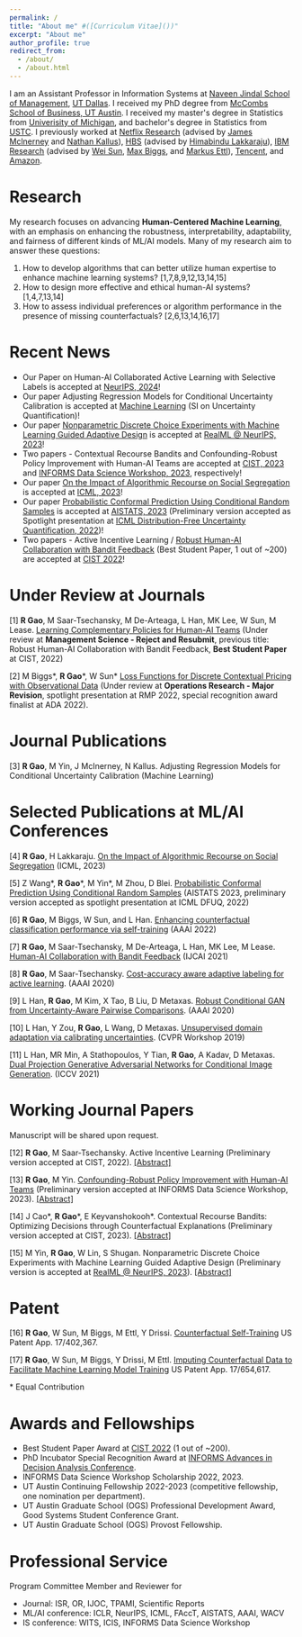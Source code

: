 ```yaml
---
permalink: /
title: "About me" #([Curriculum Vitae]())"
excerpt: "About me"
author_profile: true
redirect_from: 
  - /about/
  - /about.html
---
```

I am an Assistant Professor in Information Systems at [Naveen Jindal School of Management](https://jindal.utdallas.edu/), [UT Dallas](https://www.utdallas.edu/).
I received my PhD degree from [McCombs School of Business, UT Austin](https://www.mccombs.utexas.edu/). 
I received my master's degree in Statistics from [Univerisity of Michigan](https://umich.edu/), and bachelor's degree in Statistics from [USTC](https://en.ustc.edu.cn/). I previously worked at 
[Netflix Research](https://research.netflix.com/) (advised by [James Mclnerney](https://jamesmc.com/) and [Nathan Kallus](https://nathankallus.com/)), [HBS](https://www.hbs.edu/) (advised by [Himabindu Lakkaraju](https://himalakkaraju.github.io/)), [IBM Research](https://research.ibm.com) (advised by [Wei Sun](https://researcher.watson.ibm.com/researcher/view.php?person=us-sunw), [Max Biggs](https://maxbiggs91.github.io/mbiggs.github.io/index.html), and [Markus Ettl](https://scholar.google.com/citations?user=wfFaZFkAAAAJ&hl=en)), [Tencent](https://www.tencent.com/en-us/), and [Amazon](https://www.amazon.com).

# Research
My research focuses on advancing <b>Human-Centered Machine Learning</b>, with an emphasis on enhancing the robustness, interpretability, adaptability, and fairness of different kinds of ML/AI models. Many of my research aim to answer these questions:

1. How to develop algorithms that can better utilize human expertise to enhance machine learning systems? [1,7,8,9,12,13,14,15]
2. How to design more effective and ethical human-AI systems? [1,4,7,13,14]
3. How to assess individual preferences or algorithm performance in the presence of missing counterfactuals? [2,6,13,14,16,17]

# Recent News 
* Our Paper on Human-AI Collaborated Active Learning with Selective Labels is accepted at [NeurIPS, 2024](https://neurips.cc/)!
* Our paper Adjusting Regression Models for Conditional Uncertainty Calibration is accepted at [Machine Learning](https://link.springer.com/journal/10994) (SI on Uncertainty Quantification)!
* Our paper [Nonparametric Discrete Choice Experiments with Machine Learning Guided Adaptive Design](https://arxiv.org/abs/2310.12026) is accepted at [RealML @ NeurIPS, 2023](https://realworldml.github.io/neurips2023/)!
* Two papers - Contextual Recourse Bandits and Confounding-Robust Policy Improvement with Human-AI Teams are accepted at [CIST, 2023](https://sites.google.com/view/cist2023/home) and [INFORMS Data Science Workshop, 2023](https://meetings.informs.org/wordpress/phoenix2023/data-science-workshop/), respectively!
* Our paper [On the Impact of Algorithmic Recourse on Social Segregation](https://openreview.net/forum?id=4JCKwAiRPX) is accepted at [ICML, 2023](https://icml.cc/Conferences/2023/Dates)!
* Our paper [Probabilistic Conformal Prediction Using Conditional Random Samples](https://arxiv.org/abs/2206.06584) is accepted at [AISTATS, 2023](http://aistats.org/aistats2023/) (Preliminary version accepted as Spotlight presentation at [ICML Distribution-Free Uncertainty Quantification, 2022](https://sites.google.com/berkeley.edu/dfuq-22/home))!
* Two papers - Active Incentive Learning / [Robust Human-AI Collaboration with Bandit Feedback](https://arxiv.org/abs/2302.02944) (Best Student Paper, 1 out of ~200) are accepted at [CIST 2022](https://sites.google.com/view/cist2022/)!


# Under Review at Journals
[1] **R Gao**, M Saar-Tsechansky, M De-Arteaga, L Han, MK Lee, W Sun, M Lease. [Learning Complementary Policies for Human-AI Teams](https://arxiv.org/abs/2302.02944) (Under review at **Management Science - Reject and Resubmit**, previous title: Robust Human-AI Collaboration with Bandit Feedback, **Best Student Paper** at CIST, 2022)

[2] M Biggs*, **R Gao**\*, W Sun\* [Loss Functions for Discrete Contextual Pricing with Observational Data](https://arxiv.org/abs/2111.09933) (Under review at **Operations Research - Major Revision**, spotlight presentation at RMP 2022, special recognition award finalist at ADA 2022). 

# Journal Publications 
[3] **R Gao**, M Yin, J McInerney, N Kallus. Adjusting Regression Models for Conditional Uncertainty Calibration (Machine Learning)

# Selected Publications at ML/AI Conferences 
[4] **R Gao**, H Lakkaraju. [On the Impact of Algorithmic Recourse on Social Segregation](https://openreview.net/forum?id=4JCKwAiRPX) (ICML, 2023)

[5] Z Wang*, **R Gao**\*, M Yin\*, M Zhou, D Blei. [Probabilistic Conformal Prediction Using Conditional Random Samples](https://arxiv.org/abs/2206.06584) (AISTATS 2023, preliminary version accepted as spotlight presentation at ICML DFUQ, 2022)

[6] **R Gao**, M Biggs, W Sun, and L Han. [Enhancing counterfactual classification performance via self-training](https://arxiv.org/abs/2112.04461) (AAAI 2022)

[7] **R Gao**, M Saar-Tsechansky, M De-Arteaga, L Han, MK Lee, M Lease. [Human-AI Collaboration with Bandit Feedback](https://arxiv.org/abs/2105.10614) (IJCAI 2021)

[8] **R Gao**, M Saar-Tsechansky. [Cost-accuracy aware adaptive labeling for active learning](https://ojs.aaai.org/index.php/AAAI/article/view/5640). (AAAI 2020)

[9] L Han, **R Gao**, M Kim, X Tao, B Liu, D Metaxas. [Robust Conditional GAN from Uncertainty-Aware Pairwise Comparisons](https://ojs.aaai.org/index.php/AAAI/article/view/6723). (AAAI 2020)

[10] L Han, Y Zou, **R Gao**, L Wang, D Metaxas. [Unsupervised domain adaptation via calibrating uncertainties](https://openaccess.thecvf.com/content_CVPRW_2019/papers/Uncertainty%20and%20Robustness%20in%20Deep%20Visual%20Learning/Han_Unsupervised_Domain_Adaptation_via_Calibrating_Uncertainties_CVPRW_2019_paper.pdf). (CVPR Workshop 2019)

[11] L Han, MR Min, A Stathopoulos, Y Tian, **R Gao**, A Kadav, D Metaxas. [Dual Projection Generative Adversarial Networks for Conditional Image Generation](https://arxiv.org/abs/2108.09016). (ICCV 2021)

# Working Journal Papers
Manuscript will be shared upon request.

[12] **R Gao**, M Saar-Tsechansky. Active Incentive Learning (Preliminary version accepted at CIST, 2022). [[Abstract]](https://ruijiang81.github.io/publications/ail)

[13] **R Gao**, M Yin. [Confounding-Robust Policy Improvement with Human-AI Teams](https://arxiv.org/abs/2310.08824) (Preliminary version accepted at INFORMS Data Science Workshop, 2023). [[Abstract]](https://ruijiang81.github.io/publications/confoundhai)

[14] J Cao*, **R Gao**\*, E Keyvanshokooh\*. Contextual Recourse Bandits: Optimizing Decisions through Counterfactual Explanations (Preliminary version accepted at CIST, 2023). [[Abstract]](https://ruijiang81.github.io/publications/recoursebandit)

[15] M Yin, **R Gao**, W Lin, S Shugan. Nonparametric Discrete Choice Experiments with Machine Learning Guided Adaptive Design (Preliminary version is accepted at [RealML @ NeurIPS, 2023](https://realworldml.github.io/neurips2023/)). [[Abstract]](https://ruijiang81.github.io/publications/gsurvey)

# Patent 
[16] **R Gao**, W Sun, M Biggs, M Ettl, Y Drissi. [Counterfactual Self-Training](https://patents.google.com/patent/US20230045950A1/en) US Patent App. 17/402,367.

[17] **R Gao**, W Sun, M Biggs, Y Drissi, M Ettl. [Imputing Counterfactual Data to Facilitate Machine Learning Model Training](https://www.freepatentsonline.com/y2023/0289620.html) US Patent App. 17/654,617.
 
\* Equal Contribution

# Awards and Fellowships 
* Best Student Paper Award at [CIST 2022](https://sites.google.com/view/cist2022/) (1 out of ~200).
* PhD Incubator Special Recognition Award at [INFORMS Advances in Decision Analysis Conference](https://www.informs.org/Meetings-Conferences/INFORMS-Conference-Calendar/2022-Advances-in-Decision-Analysis-Conference).
* INFORMS Data Science Workshop Scholarship 2022, 2023. 
* UT Austin Continuing Fellowship 2022-2023 (competitive fellowship, one nomination per department).
* UT Austin Graduate School (OGS) Professional Development Award, Good Systems Student Conference Grant.
* UT Austin Graduate School (OGS) Provost Fellowship.

# Professional Service
Program Committee Member and Reviewer for 
* Journal: ISR, OR, IJOC, TPAMI, Scientific Reports
* ML/AI conference: ICLR, NeurIPS, ICML, FAccT, AISTATS, AAAI, WACV
* IS conference: WITS, ICIS, INFORMS Data Science Workshop

<!---Activity and Service--->
<!---Experience--->
